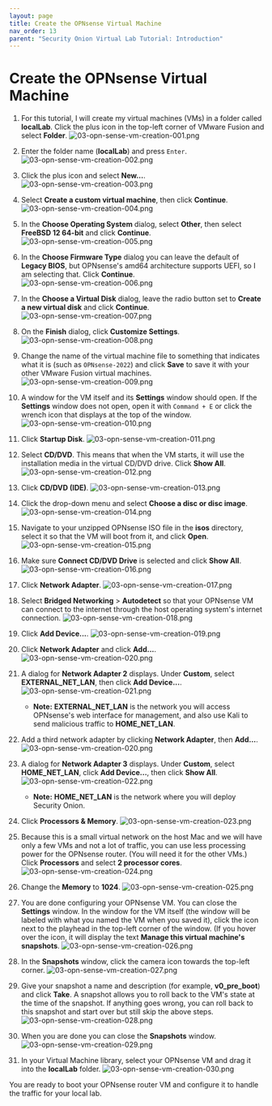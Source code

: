 ```yaml
---
layout: page
title: Create the OPNsense Virtual Machine
nav_order: 13
parent: "Security Onion Virtual Lab Tutorial: Introduction"
---
```


# Create the OPNsense Virtual Machine

1. For this tutorial, I will create my virtual machines (VMs) in a folder called **localLab**. Click the plus icon in the top-left corner of VMware Fusion and select **Folder**.
   ![03-opn-sense-vm-creation-001.png](./images/03-opn-sense-vm-creation/03-opn-sense-vm-creation-001.png)
2. Enter the folder name (**localLab**) and press `Enter`.
   ![03-opn-sense-vm-creation-002.png](./images/03-opn-sense-vm-creation/03-opn-sense-vm-creation-002.png)
3. Click the plus icon and select **New...**.
   ![03-opn-sense-vm-creation-003.png](./images/03-opn-sense-vm-creation/03-opn-sense-vm-creation-003.png)
4. Select **Create a custom virtual machine**, then click **Continue**.
   ![03-opn-sense-vm-creation-004.png](./images/03-opn-sense-vm-creation/03-opn-sense-vm-creation-004.png)
5. In the **Choose Operating System** dialog, select **Other**, then select **FreeBSD 12 64-bit** and click **Continue**.
   ![03-opn-sense-vm-creation-005.png](./images/03-opn-sense-vm-creation/03-opn-sense-vm-creation-005.png)
6. In the **Choose Firmware Type** dialog you can leave the default of **Legacy BIOS**, but OPNsense's amd64 architecture supports UEFI, so I am selecting that. Click **Continue**.
   ![03-opn-sense-vm-creation-006.png](./images/03-opn-sense-vm-creation/03-opn-sense-vm-creation-006.png)
7. In the **Choose a Virtual Disk** dialog, leave the radio button set to **Create a new virtual disk** and click **Continue**.
   ![03-opn-sense-vm-creation-007.png](./images/03-opn-sense-vm-creation/03-opn-sense-vm-creation-007.png)
8. On the **Finish** dialog, click **Customize Settings**.
   ![03-opn-sense-vm-creation-008.png](./images/03-opn-sense-vm-creation/03-opn-sense-vm-creation-008.png)
9. Change the name of the virtual machine file to something that indicates what it is (such as `OPNsense-2022`) and click **Save** to save it with your other VMware Fusion virtual machines.
   ![03-opn-sense-vm-creation-009.png](./images/03-opn-sense-vm-creation/03-opn-sense-vm-creation-009.png)
10. A window for the VM itself and its **Settings** window should open. If the **Settings** window does not open, open it with `Command + E` or click the wrench icon that displays at the top of the window.
   ![03-opn-sense-vm-creation-010.png](./images/03-opn-sense-vm-creation/03-opn-sense-vm-creation-010.png)
11. Click **Startup Disk**.
   ![03-opn-sense-vm-creation-011.png](./images/03-opn-sense-vm-creation/03-opn-sense-vm-creation-011.png)
12. Select **CD/DVD**. This means that when the VM starts, it will use the installation media in the virtual CD/DVD drive. Click **Show All**.
   ![03-opn-sense-vm-creation-012.png](./images/03-opn-sense-vm-creation/03-opn-sense-vm-creation-012.png)
13. Click **CD/DVD (IDE)**.
   ![03-opn-sense-vm-creation-013.png](./images/03-opn-sense-vm-creation/03-opn-sense-vm-creation-013.png)
14. Click the drop-down menu and select **Choose a disc or disc image**.
   ![03-opn-sense-vm-creation-014.png](./images/03-opn-sense-vm-creation/03-opn-sense-vm-creation-014.png)
15. Navigate to your unzipped OPNsense ISO file in the **isos** directory, select it so that the VM will boot from it, and click **Open**.
   ![03-opn-sense-vm-creation-015.png](./images/03-opn-sense-vm-creation/03-opn-sense-vm-creation-015.png)
16. Make sure **Connect CD/DVD Drive** is selected and click **Show All**.
   ![03-opn-sense-vm-creation-016.png](./images/03-opn-sense-vm-creation/03-opn-sense-vm-creation-016.png)
17. Click **Network Adapter**.
   ![03-opn-sense-vm-creation-017.png](./images/03-opn-sense-vm-creation/03-opn-sense-vm-creation-017.png)
18. Select **Bridged Networking** > **Autodetect** so that your OPNsense VM can connect to the internet through the host operating system's internet connection.
   ![03-opn-sense-vm-creation-018.png](./images/03-opn-sense-vm-creation/03-opn-sense-vm-creation-018.png)
19. Click **Add Device...**.
   ![03-opn-sense-vm-creation-019.png](./images/03-opn-sense-vm-creation/03-opn-sense-vm-creation-019.png)
20. Click **Network Adapter** and click **Add...**.
   ![03-opn-sense-vm-creation-020.png](./images/03-opn-sense-vm-creation/03-opn-sense-vm-creation-020.png)
21. A dialog for **Network Adapter 2** displays. Under **Custom**, select **EXTERNAL_NET_LAN**, then click **Add Device...**.
   ![03-opn-sense-vm-creation-021.png](./images/03-opn-sense-vm-creation/03-opn-sense-vm-creation-021.png)

    * **Note:** **EXTERNAL_NET_LAN** is the network you will access OPNsense's web interface for management, and also use Kali to send malicious traffic to **HOME_NET_LAN**.

22. Add a third network adapter by clicking **Network Adapter**, then **Add...**.
   ![03-opn-sense-vm-creation-020.png](./images/03-opn-sense-vm-creation/03-opn-sense-vm-creation-020.png)
23. A dialog for **Network Adapter 3** displays. Under **Custom**, select **HOME_NET_LAN**, click **Add Device...**, then click **Show All**.
   ![03-opn-sense-vm-creation-022.png](./images/03-opn-sense-vm-creation/03-opn-sense-vm-creation-022.png)

    * **Note:** **HOME_NET_LAN** is the network where you will deploy Security Onion.

24. Click **Processors & Memory**.
   ![03-opn-sense-vm-creation-023.png](./images/03-opn-sense-vm-creation/03-opn-sense-vm-creation-023.png)
25. Because this is a small virtual network on the host Mac and we will have only a few VMs and not a lot of traffic, you can use less processing power for the OPNsense router. (You will need it for the other VMs.) Click **Processors** and select **2 processor cores**.
   ![03-opn-sense-vm-creation-024.png](./images/03-opn-sense-vm-creation/03-opn-sense-vm-creation-024.png)
26. Change the **Memory** to **1024**.
   ![03-opn-sense-vm-creation-025.png](./images/03-opn-sense-vm-creation/03-opn-sense-vm-creation-025.png)
27. You are done configuring your OPNsense VM. You can close the **Settings** window. In the window for the VM itself (the window will be labeled with what you named the VM when you saved it), click the icon next to the playhead in the top-left corner of the window. (If you hover over the icon, it will display the text **Manage this virtual machine's snapshots**.
   ![03-opn-sense-vm-creation-026.png](./images/03-opn-sense-vm-creation/03-opn-sense-vm-creation-026.png)
28. In the **Snapshots** window, click the camera icon towards the top-left corner.
   ![03-opn-sense-vm-creation-027.png](./images/03-opn-sense-vm-creation/03-opn-sense-vm-creation-027.png)
29. Give your snapshot a name and description (for example, **v0_pre_boot**) and click **Take**. A snapshot allows you to roll back to the VM's state at the time of the snapshot. If anything goes wrong, you can roll back to this snapshot and start over but still skip the above steps.
   ![03-opn-sense-vm-creation-028.png](./images/03-opn-sense-vm-creation/03-opn-sense-vm-creation-028.png)
30. When you are done you can close the **Snapshots** window.
   ![03-opn-sense-vm-creation-029.png](./images/03-opn-sense-vm-creation/03-opn-sense-vm-creation-029.png)
31. In your Virtual Machine library, select your OPNsense VM and drag it into the **localLab** folder.
   ![03-opn-sense-vm-creation-030.png](./images/03-opn-sense-vm-creation/03-opn-sense-vm-creation-030.png)

You are ready to boot your OPNsense router VM and configure it to handle the traffic for your local lab.